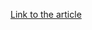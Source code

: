 [Link to the article](https://www.welivesecurity.com/2015/02/03/white-house-seeks-10-increase-cybersecurity-spend/)
